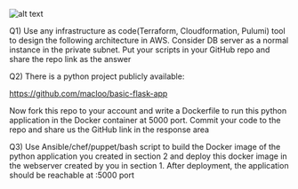 ![alt text](https://github.com/raj8595/tal-dev-task/blob/master/aws_arch.PNG?raw=true)

Q1) Use any infrastructure as code(Terraform, Cloudformation, Pulumi) tool to design the following architecture in AWS. Consider DB server as a normal instance in the private subnet. Put your scripts in your GitHub repo and share the repo link as the answer 

Q2) There is a python project publicly available: 

https://github.com/macloo/basic-flask-app 

Now fork this repo to your account and write a Dockerfile to run this python application in the Docker container at 5000 port. Commit your code to the repo and share us the GitHub link in the response area 

Q3) Use Ansible/chef/puppet/bash script to build the Docker image of the python application you created in section 2 and deploy this docker image in the webserver created by you in section 1. After deployment, the application should be reachable at <webserver-public-ip>:5000 port
